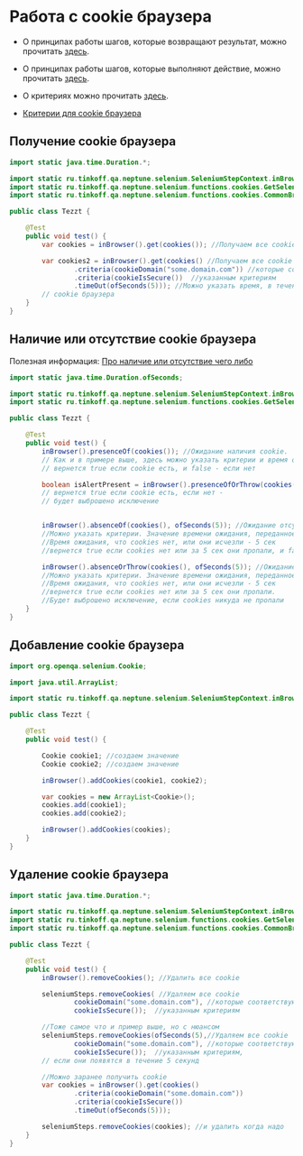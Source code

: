 # Работа с cookie браузера

- О принципах работы шагов, которые возвращают результат, можно
прочитать [здесь](./../../../core.api/doc/rus/IDEA.MD#Шаги,-которые-возвращают-результат).

- О принципах работы шагов, которые выполняют действие, можно
прочитать [здесь](./../../../core.api/doc/rus/IDEA.MD#Шаги,-которые-выполняют-действие).

- О критериях можно прочитать [здесь](./../../../core.api/doc/rus/IDEA.MD#Критерии). 

- [Критерии для cookie браузера](https://tinkoffcreditsystems.github.io/neptune/selenium/ru/tinkoff/qa/neptune/selenium/functions/cookies/CommonBrowserCookieCriteria.html)

## Получение cookie браузера

```java
import static java.time.Duration.*;

import static ru.tinkoff.qa.neptune.selenium.SeleniumStepContext.inBrowser;
import static ru.tinkoff.qa.neptune.selenium.functions.cookies.GetSeleniumCookieSupplier.cookies;
import static ru.tinkoff.qa.neptune.selenium.functions.cookies.CommonBrowserCookieCriteria.*;

public class Tezzt {

    @Test
    public void test() {
        var cookies = inBrowser().get(cookies()); //Получаем все cookie

        var cookies2 = inBrowser().get(cookies() //Получаем все cookie
                .criteria(cookieDomain("some.domain.com")) //которые соответствуют 
                .criteria(cookieIsSecure())  //указанным критериям
                .timeOut(ofSeconds(5))); //Можно указать время, в течение которого должны появится ожидаемые 
        // cookie браузера
    }
}
```

## Наличие или отсутствие cookie браузера

Полезная
информация: [Про наличие или отсутствие чего либо](./../../../core.api/doc/rus/IDEA.MD#Присутствие-и-отсутствие)

```java
import static java.time.Duration.ofSeconds;

import static ru.tinkoff.qa.neptune.selenium.SeleniumStepContext.inBrowser;
import static ru.tinkoff.qa.neptune.selenium.functions.cookies.GetSeleniumCookieSupplier.cookies;

public class Tezzt {

    @Test
    public void test() {
        inBrowser().presenceOf(cookies()); //Ожидание наличия cookie. 
        // Как и в примере выше, здесь можно указать критерии и время ожидания
        // вернется true если cookie есть, и false - если нет

        boolean isAlertPresent = inBrowser().presenceOfOrThrow(cookies()); //Ожидание наличия cookie.
        // вернется true если cookie есть, если нет - 
        // будет выброшено исключение


        inBrowser().absenceOf(cookies(), ofSeconds(5)); //Ожидание отсутствия cookies. 
        //Можно указать критерии. Значение времени ожидания, переданное через .timeOut, игнорируется.
        //Время ожидания, что cookies нет, или они исчезли - 5 сек
        //вернется true если cookies нет или за 5 сек они пропали, и false - если они все еще здесь

        inBrowser().absenceOrThrow(cookies(), ofSeconds(5)); //Ожидание отсутствия cookies. 
        //Можно указать критерии. Значение времени ожидания, переданное через .timeOut, игнорируется.
        //Время ожидания, что cookies нет, или они исчезли - 5 сек
        //вернется true если cookies нет или за 5 сек они пропали.
        //Будет выброшено исключение, если cookies никуда не пропали
    }
}
```

## Добавление cookie браузера

```java
import org.openqa.selenium.Cookie;

import java.util.ArrayList;

import static ru.tinkoff.qa.neptune.selenium.SeleniumStepContext.inBrowser;

public class Tezzt {

    @Test
    public void test() {

        Cookie cookie1; //создаем значение
        Cookie cookie2; //создаем значение

        inBrowser().addCookies(cookie1, cookie2);

        var cookies = new ArrayList<Cookie>();
        cookies.add(cookie1);
        cookies.add(cookie2);

        inBrowser().addCookies(cookies);
    }
}
```

## Удаление cookie браузера

```java
import static java.time.Duration.*;

import static ru.tinkoff.qa.neptune.selenium.SeleniumStepContext.inBrowser;
import static ru.tinkoff.qa.neptune.selenium.functions.cookies.GetSeleniumCookieSupplier.cookies;
import static ru.tinkoff.qa.neptune.selenium.functions.cookies.CommonBrowserCookieCriteria.*;

public class Tezzt {

    @Test
    public void test() {
        inBrowser().removeCookies(); //Удалить все cookie

        seleniumSteps.removeCookies( //Удаляем все cookie
                cookieDomain("some.domain.com"), //которые соответствуют 
                cookieIsSecure());  //указанным критериям

        //Тоже самое что и пример выше, но с нюансом
        seleniumSteps.removeCookies(ofSeconds(5),//Удаляем все cookie
                cookieDomain("some.domain.com"), //которые соответствуют 
                cookieIsSecure());  //указанным критериям, 
        // если они появятся в течение 5 секунд

        //Можно заранее получить cookie
        var cookies = inBrowser().get(cookies() 
                .criteria(cookieDomain("some.domain.com")) 
                .criteria(cookieIsSecure()) 
                .timeOut(ofSeconds(5)));

        seleniumSteps.removeCookies(cookies); //и удалить когда надо
    }
}
```